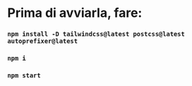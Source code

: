 # Prima di avviarla, fare:

### `npm install -D tailwindcss@latest postcss@latest autoprefixer@latest`

### `npm i`

### `npm start`